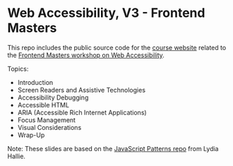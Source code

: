 
# Web Accessibility, V3 - Frontend Masters

This repo includes the public source code for the [course website](https://web-accessibility.vercel.app/) related to the [Frontend Masters workshop on Web Accessibility](https://frontendmasters.com/courses/web-accessibility-v3/).

Topics:

- Introduction
- Screen Readers and Assistive Technologies
- Accessibility Debugging
- Accessible HTML
- ARIA (Accessible Rich Internet Applications)
- Focus Management
- Visual Considerations
- Wrap-Up

Note: These slides are based on the [JavaScript Patterns repo](https://github.com/lydiahallie/javascript-react-patterns) from Lydia Hallie.
